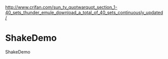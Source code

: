 http://www.crifan.com/sun_tv_quotwarquot_section_1-40_sets_thunder_emule_download_a_total_of_40_sets_continuously_updated/

ShakeDemo
=========

ShakeDemo
